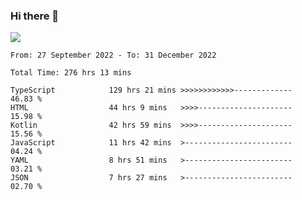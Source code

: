 ### Hi there 👋

<!--<a href="https://github.com/search?o=desc&q=author%3Abushiyi&s=committer-date&type=Commits">-->
<!--    <img align="center" height = "178" src="https://github-readme-stats.vercel.app/api?username=bushiyi&count_private=true&show_icons=true&theme=noctis_minimus&hide=contribs&include_all_commits=true" />-->
<!--</a>-->
<!--<a href="https://github.com/bushiyi?tab=repositories">-->
<!--    <img align="center" height = "178" src="https://github-readme-stats.vercel.app/api/top-langs/?username=bushiyi&count_private=true&theme=noctis_minimus" />-->
<!--</a>-->
 
<!-- [![Ashutosh's github activity graph](https://activity-graph.herokuapp.com/graph?username=bushiyi&theme=react&bg_color=1B2932&point=698B69&line=698B69)](https://github.com/ashutosh00710/github-readme-activity-graph)
 -->


![](https://raw.githubusercontent.com/bushiyi/bushiyi/master/assets/github-contribution-grid-snake.svg)

<!--START_SECTION:waka-->

```text
From: 27 September 2022 - To: 31 December 2022

Total Time: 276 hrs 13 mins

TypeScript            129 hrs 21 mins >>>>>>>>>>>>-------------   46.83 %
HTML                  44 hrs 9 mins   >>>>---------------------   15.98 %
Kotlin                42 hrs 59 mins  >>>>---------------------   15.56 %
JavaScript            11 hrs 42 mins  >------------------------   04.24 %
YAML                  8 hrs 51 mins   >------------------------   03.21 %
JSON                  7 hrs 27 mins   >------------------------   02.70 %
```

<!--END_SECTION:waka-->

